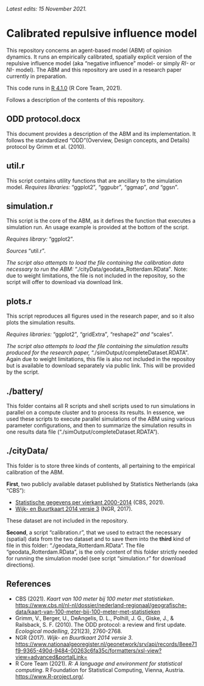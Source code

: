 _Latest edits: 15 November 2021._

# Calibrated repulsive influence model
This repository concerns an agent-based model (ABM) of opinion dynamics. It runs an empirically calibrated, spatially explicit version of the repulsive influence model (aka “negative influence” model- or simply _RI-_ or _NI-_ model). The ABM and this repository are used in a research paper currently in preparation.

This code runs in [R 4.1.0](https://www.r-project.org/) (R Core Team, 2021).

Follows a description of the contents of this repository.


## ODD protocol.docx
This document provides a description of the ABM and its implementation. It follows the standardized “ODD”(Overview, Design concepts, and Details) protocol by Grimm et al. (2010).


## util.r
This script contains utility functions that are ancillary to the simulation model.
_Requires libraries:_ “ggplot2”_,_ “ggpubr”_,_ “ggmap”_, and_ “ggsn”_._


## simulation.r
This script is the core of the ABM, as it defines the function that executes a simulation run. An usage example is provided at the bottom of the script. 

_Requires library:_ “ggplot2”_._

_Sources_ “util.r”_._

_The script also attempts to load the file containing the calibration data necessary to run the ABM:_ “./cityData/geodata_Rotterdam.RData”_._ Note: due to weight limitations, the file is not included in the repositoy, so the script will offer to download via download link.


## plots.r
This script reproduces all figures used in the research paper, and so it also plots the simulation results.

_Requires libraries:_ “ggplot2”_,_ “gridExtra”_,_ “reshape2” _and_ “scales”_._

_The script also attempts to load the file containing the simulation results produced for the research paper,_ “./simOutput/completeDataset.RDATA”_._ Again due to weight limitations, this file is also not included in the repositoy but is available to download separately via public link. This will be provided by the script.


## ./battery/
This folder contains all R scripts and shell scripts used to run simulations in parallel on a compute cluster and to process its results. In essence, we used these scripts to execute parallel simulations of the ABM using various parameter configurations, and then to summarize the simulation results in one results data file (“./simOutput/completeDataset.RDATA”).


## ./cityData/
This folder is to store three kinds of contents, all pertaining to the empirical calibration of the ABM.

**First**, two publicly available dataset published by Statistics Netherlands (aka “CBS”):
* [Statistische gegevens per vierkant 2000-2014](https://www.cbs.nl/nl-nl/dossier/nederland-regionaal/geografische-data/kaart-van-100-meter-bij-100-meter-met-statistieken) (CBS, 2021).
* [Wijk- en Buurtkaart 2014 versie 3](https://www.nationaalgeoregister.nl/geonetwork/srv/api/records/8eee71f9-9365-490d-9484-00263c6fa35c/formatters/xsl-view?view=advanced&portalLink=) (NGR, 2017).

These dataset are not included in the repository.

**Second**, a script “calibration.r”, that we used to extract the necessary (spatial) data from the two dataset and to save them into the **third** kind of file in this folder: “./geodata_Rotterdam.RData”.
The file “geodata_Rotterdam.RData”, is the only content of this folder strictly needed for running the simulation model (see script “simulation.r” for download directions).


## References
* CBS (2021). _Kaart van 100 meter bij 100 meter met statistieken_. https://www.cbs.nl/nl-nl/dossier/nederland-regionaal/geografische-data/kaart-van-100-meter-bij-100-meter-met-statistieken
* Grimm, V., Berger, U., DeAngelis, D. L., Polhill, J. G., Giske, J., & Railsback, S. F. (2010). The ODD protocol: a review and first update. _Ecological modelling_, 221(23), 2760-2768.
* NGR (2017). _Wijk- en Buurtkaart 2014 versie 3_. https://www.nationaalgeoregister.nl/geonetwork/srv/api/records/8eee71f9-9365-490d-9484-00263c6fa35c/formatters/xsl-view?view=advanced&portalLink=
* R Core Team (2021). _R: A language and environment for statistical computing_. R Foundation for Statistical Computing, Vienna, Austria. https://www.R-project.org/.

